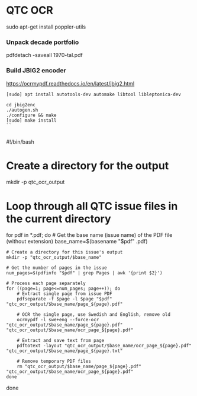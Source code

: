 # QTC OCR


sudo apt-get install poppler-utils

### Unpack decade portfolio

pdfdetach -saveall 1970-tal.pdf

### Build JBIG2 encoder
https://ocrmypdf.readthedocs.io/en/latest/jbig2.html

```
[sudo] apt install autotools-dev automake libtool libleptonica-dev
```
```git clone https://github.com/agl/jbig2enc
cd jbig2enc
./autogen.sh
./configure && make
[sudo] make install
``


```
#!/bin/bash

# Create a directory for the output
mkdir -p qtc_ocr_output

# Loop through all QTC issue files in the current directory
for pdf in *.pdf; do
    # Get the base name (issue name) of the PDF file (without extension)
    base_name=$(basename "$pdf" .pdf)
    
    # Create a directory for this issue's output
    mkdir -p "qtc_ocr_output/$base_name"
    
    # Get the number of pages in the issue
    num_pages=$(pdfinfo "$pdf" | grep Pages | awk '{print $2}')
    
    # Process each page separately
    for ((page=1; page<=num_pages; page++)); do
        # Extract single page from issue PDF
        pdfseparate -f $page -l $page "$pdf" "qtc_ocr_output/$base_name/page_${page}.pdf"
        
        # OCR the single page, use Swedish and English, remove old 
        ocrmypdf -l swe+eng --force-ocr "qtc_ocr_output/$base_name/page_${page}.pdf" "qtc_ocr_output/$base_name/ocr_page_${page}.pdf"
        
        # Extract and save text from page
        pdftotext -layout "qtc_ocr_output/$base_name/ocr_page_${page}.pdf" "qtc_ocr_output/$base_name/page_${page}.txt"
        
        # Remove temporary PDF files
        rm "qtc_ocr_output/$base_name/page_${page}.pdf" "qtc_ocr_output/$base_name/ocr_page_${page}.pdf"
    done
done
```

